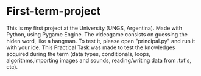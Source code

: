 # First-term-project
This is my first project at the University (UNGS, Argentina). Made with Python, using Pygame Engine. The videogame consists on guessing the hiden word, like a hangman.
To test it, please open "principal.py" and run it with your ide.
This Practical Task was made to test the knowledges acquired during the term (data types, conditionals, loops, algorithms,importing images and sounds, reading/writing data from .txt's, etc).
